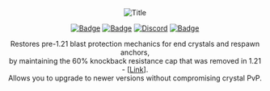 <div align="center">
  <img alt="Title" src="https://cdn.modrinth.com/data/cached_images/a9015df73b8a31eb2e49bdc6f982d044d1f9bd2c_0.webp">
  
  <a target="_blank" href="https://adoptium.net/en-GB/temurin/releases/"><img alt="Badge" src="https://img.shields.io/badge/Java-21%2B-%20%23e74c3c%20?style=for-the-badge"></a>
  <a target="_blank" href="https://papermc.io/downloads/paper"><img alt="Badge" src="https://img.shields.io/badge/Minecraft-1.21%2B-%20%23e74c3c%20?style=for-the-badge"></a>
  <a target="_blank" href="https://discord.gg/8YRdnf5V42"><img alt="Discord" src="https://img.shields.io/discord/1370011451451772938?style=for-the-badge&label=Discord&color=%237289DA"></a>
  <a target="_blank" href="https://www.gnu.org/licenses/gpl-3.0.txt"><img alt="Badge" src="https://img.shields.io/badge/License-GPL v3-%2327ae60?style=for-the-badge"></a>
  
  <p>
    Restores pre-1.21 blast protection mechanics for end crystals and respawn anchors,
    <br>by maintaining the 60% knockback resistance cap that was removed in  1.21 - [<a target="_blank" href="https://www.minecraft.net/zh-hant/article/minecraft-1-21-pre-release-4">Link</a>].
    <br>Allows you to upgrade to newer versions without compromising crystal PvP.
  </p>
</div>
